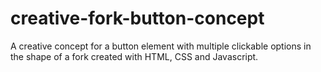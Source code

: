 # creative-fork-button-concept
A creative concept for a button element with multiple clickable options in the shape of a fork created with HTML, CSS and Javascript.
